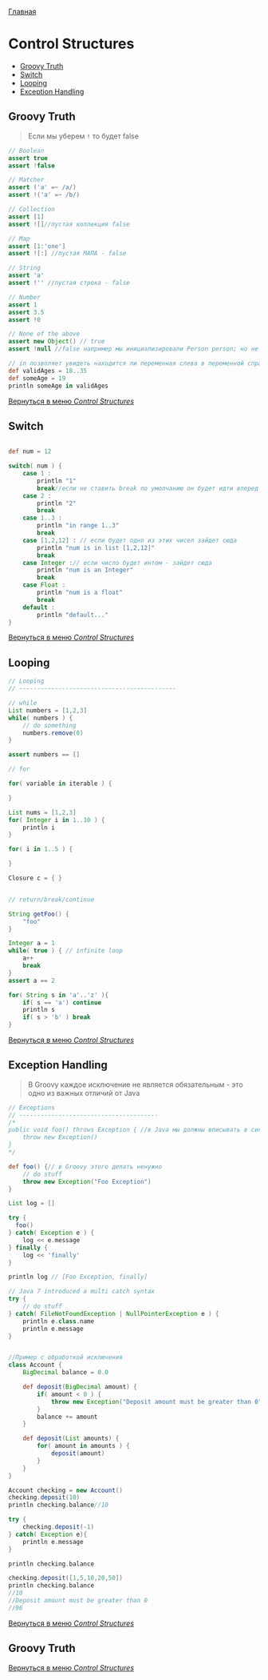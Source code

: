 [Главная](README.md)

# Control Structures

+ [Groovy Truth](#Groovy-Truth)
+ [Switch](#Switch)
+ [Looping](#Looping)
+ [Exception Handling](#Exception-Handling)








## Groovy Truth

>Если мы уберем `!` то будет false
 
```groovy
// Boolean
assert true
assert !false

// Matcher
assert ('a' =~ /a/)
assert !('a' =~ /b/)

// Collection
assert [1]
assert ![]//пустая коллекция false

// Map
assert [1:'one']
assert ![:] //пустая МАПА - false

// String
assert 'a'
assert !'' //пустая строка - false

// Number
assert 1
assert 3.5
assert !0

// None of the above 
assert new Object() // true
assert !null //false например мы инициализировали Person person; но не создали будет null

// in позволяет увидеть находится ли переменная слева в переменной справа
def validAges = 18..35
def someAge = 19
println someAge in validAges

```

[Вернуться в меню _Control Structures_](#Control-Structures)






## Switch

```groovy

def num = 12

switch( num ) {
    case 1 :
        println "1"
        break//если не ставить break по умолчанию он будет идти вперед заходя в каждый кейс и печатать
    case 2 :
        println "2"
        break
    case 1..3 :
        println "in range 1..3"    
        break
    case [1,2,12] : // если будет одно из этих чисел зайдет сюда
        println "num is in list [1,2,12]"
        break
    case Integer :// если число будет интом - зайдет сюда
        println "num is an Integer"
        break
    case Float :
        println "num is a float"
        break
    default :
        println "default..."    
}
```

[Вернуться в меню _Control Structures_](#Control-Structures)


## Looping

```groovy
// Looping
// --------------------------------------------

// while
List numbers = [1,2,3]
while( numbers ) {
    // do something
    numbers.remove(0)
}

assert numbers == []

// for 

for( variable in iterable ) {

}

List nums = [1,2,3]
for( Integer i in 1..10 ) {
    println i
}

for( i in 1..5 ) { 

}

Closure c = { } 


// return/break/continue

String getFoo() {
    "foo"
}

Integer a = 1
while( true ) { // infinite loop
    a++
    break
}
assert a == 2

for( String s in 'a'..'z' ){
    if( s == 'a') continue
    println s
    if( s > 'b' ) break
}
```

[Вернуться в меню _Control Structures_](#Control-Structures)





## Exception Handling

>В Groovy каждое исключение не является обязательным - это одно из важных отличий от Java

```groovy
// Exceptions 
// ---------------------------------------
/*
public void foo() throws Exception { //в Java мы должны вписывать в сигнатуру метода, что метод может бросить исключение
    throw new Exception()
}
*/

def foo() {// в Groovy этого делать ненужно
    // do stuff
    throw new Exception("Foo Exception")
}

List log = []

try {
  foo()  
} catch( Exception e ) {
    log << e.message
} finally {
    log << 'finally'
}

println log // [Foo Exception, finally]

// Java 7 introduced a multi catch syntax
try {
    // do stuff
} catch( FileNotFoundException | NullPointerException e ) {
    println e.class.name
    println e.message
} 


//Пример с обработкой исключения
class Account {
    BigDecimal balance = 0.0

    def deposit(BigDecimal amount) {
        if( amount < 0 ) {
            throw new Exception("Deposit amount must be greater than 0")
        }
        balance += amount
    }

    def deposit(List amounts) {
        for( amount in amounts ) {
            deposit(amount)
        }
    }
}

Account checking = new Account()
checking.deposit(10)
println checking.balance//10

try {
    checking.deposit(-1)
} catch( Exception e){
    println e.message
}

println checking.balance

checking.deposit([1,5,10,20,50])
println checking.balance
//10
//Deposit amount must be greater than 0
//96
```


[Вернуться в меню _Control Structures_](#Control-Structures)






## Groovy Truth


[Вернуться в меню _Control Structures_](#Control-Structures)